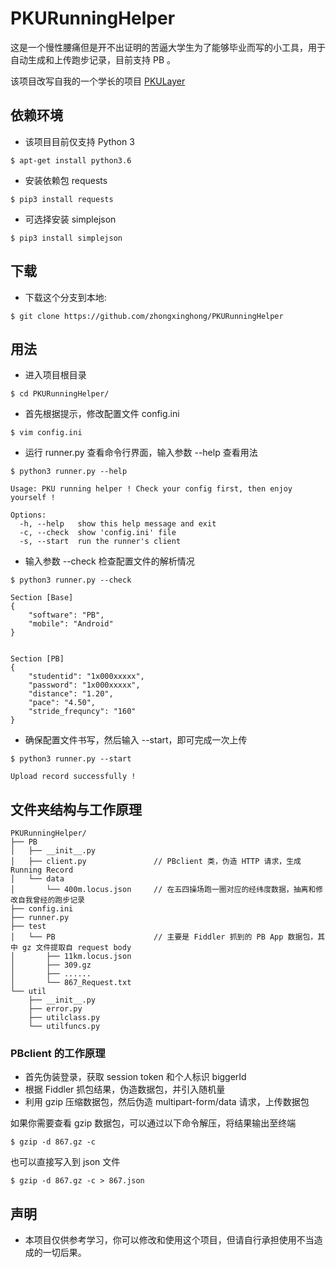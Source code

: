 # PKURunningHelper

这是一个慢性腰痛但是开不出证明的苦逼大学生为了能够毕业而写的小工具，用于自动生成和上传跑步记录，目前支持 PB 。

该项目改写自我的一个学长的项目 [PKULayer](https://github.com/tegusi/PKULayer)


## 依赖环境

+ 该项目目前仅支持 Python 3
```
$ apt-get install python3.6
```

+ 安装依赖包 requests
```
$ pip3 install requests
```

+ 可选择安装 simplejson
```
$ pip3 install simplejson
```

## 下载

+ 下载这个分支到本地:
```
$ git clone https://github.com/zhongxinghong/PKURunningHelper
```

## 用法

+ 进入项目根目录
```
$ cd PKURunningHelper/
```

+ 首先根据提示，修改配置文件 config.ini
```
$ vim config.ini
```

+ 运行 runner.py 查看命令行界面，输入参数 --help 查看用法
```
$ python3 runner.py --help

Usage: PKU running helper ! Check your config first, then enjoy yourself !

Options:
  -h, --help   show this help message and exit
  -c, --check  show 'config.ini' file
  -s, --start  run the runner's client
```

+ 输入参数 --check 检查配置文件的解析情况
```
$ python3 runner.py --check

Section [Base]
{
    "software": "PB",
    "mobile": "Android"
}


Section [PB]
{
    "studentid": "1x000xxxxx",
    "password": "1x000xxxxx",
    "distance": "1.20",
    "pace": "4.50",
    "stride_frequncy": "160"
}
```

+ 确保配置文件书写，然后输入 --start，即可完成一次上传
```
$ python3 runner.py --start

Upload record successfully !
```

## 文件夹结构与工作原理
```
PKURunningHelper/
├── PB
│   ├── __init__.py
│   ├── client.py               // PBclient 类，伪造 HTTP 请求，生成 Running Record
│   └── data
│       └── 400m.locus.json     // 在五四操场跑一圈对应的经纬度数据，抽离和修改自我曾经的跑步记录
├── config.ini
├── runner.py
├── test
│   └── PB                      // 主要是 Fiddler 抓到的 PB App 数据包，其中 gz 文件提取自 request body
│       ├── 11km.locus.json
│       ├── 309.gz
│       ├── ......
│       └── 867_Request.txt
└── util
    ├── __init__.py
    ├── error.py
    ├── utilclass.py
    └── utilfuncs.py
```

### PBclient 的工作原理
+ 首先伪装登录，获取 session token 和个人标识 biggerId
+ 根据 Fiddler 抓包结果，伪造数据包，并引入随机量
+ 利用 gzip 压缩数据包，然后伪造 multipart-form/data 请求，上传数据包

如果你需要查看 gzip 数据包，可以通过以下命令解压，将结果输出至终端
```
$ gzip -d 867.gz -c
```
也可以直接写入到 json 文件
```
$ gzip -d 867.gz -c > 867.json
```

## 声明
+ 本项目仅供参考学习，你可以修改和使用这个项目，但请自行承担使用不当造成的一切后果。